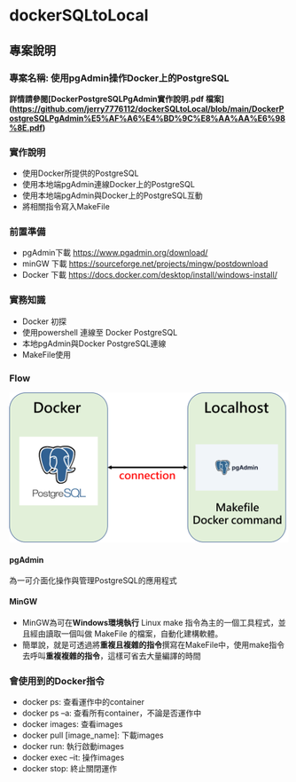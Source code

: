 # dockerSQLtoLocal
## 專案說明
### 專案名稱: 使用pgAdmin操作Docker上的PostgreSQL
**詳情請參閱[DockerPostgreSQLPgAdmin實作說明.pdf 檔案]
(https://github.com/jerry7776112/dockerSQLtoLocal/blob/main/DockerPostgreSQLPgAdmin%E5%AF%A6%E4%BD%9C%E8%AA%AA%E6%98%8E.pdf)**
### 實作說明
* 使用Docker所提供的PostgreSQL
* 使用本地端pgAdmin連線Docker上的PostgreSQL
* 使用本地端pgAdmin與Docker上的PostgreSQL互動
* 將相關指令寫入MakeFile

### 前置準備
* pgAdmin下載
<https://www.pgadmin.org/download/>
* minGW 下載
<https://sourceforge.net/projects/mingw/postdownload>
* Docker 下載
<https://docs.docker.com/desktop/install/windows-install/>

### 實務知識
* Docker 初探
* 使用powershell 連線至 Docker PostgreSQL
* 本地pgAdmin與Docker PostgreSQL連線
* MakeFile使用

### Flow
![flowchart](https://github.com/jerry7776112/dockerSQLtoLocal/blob/main/flow/flow1.png "flowchart")

#### pgAdmin 
為一可介面化操作與管理PostgreSQL的應用程式
#### MinGW
* MinGW為可在**Windows環境執行** Linux make 指令為主的一個工具程式，並且經由讀取一個叫做 MakeFile 的檔案，自動化建構軟體。
* 簡單說，就是可透過將**重複且複雜的指令**撰寫在MakeFile中，使用make指令去呼叫**重複複雜的指令**，這樣可省去大量編譯的時間

### 會使用到的Docker指令
* docker ps: 查看運作中的container
* docker ps –a: 查看所有container，不論是否運作中
* docker images: 查看images
* docker pull [image_name]: 下載images
* docker run: 執行啟動images
* docker exec –it: 操作images
* docker stop: 終止關閉運作
